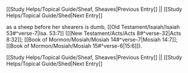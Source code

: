 [[Study Helps/Topical Guide/Sheaf, Sheaves|Previous Entry]]  ||  [[Study Helps/Topical Guide/Shed|Next Entry]]

 as a sheep before her shearers is dumb, [[Old Testament/Isaiah/Isaiah 53#^verse-7|Isa. 53:7]] ([[New Testament/Acts/Acts 8#^verse-32|Acts 8:32]]; [[Book of Mormon/Mosiah/Mosiah 14#^verse-7|Mosiah 14:7]]; [[Book of Mormon/Mosiah/Mosiah 15#^verse-6|15:6]]).

[[Study Helps/Topical Guide/Sheaf, Sheaves|Previous Entry]]  ||  [[Study Helps/Topical Guide/Shed|Next Entry]]
